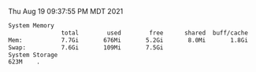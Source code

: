 Thu Aug 19 09:37:55 PM MDT 2021
```bash
System Memory
               total        used        free      shared  buff/cache   available
Mem:           7.7Gi       676Mi       5.2Gi       8.0Mi       1.8Gi       6.7Gi
Swap:          7.6Gi       109Mi       7.5Gi
System Storage
623M	.
```
